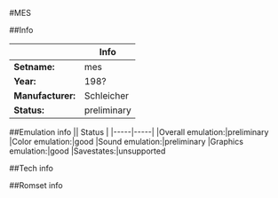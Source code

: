 #MES

##Info

||Info|
|-----|-----|
|**Setname:**|mes
|**Year:**|198?
|**Manufacturer:**|Schleicher
|**Status:**|preliminary

##Emulation info
|| Status |
|-----|-----|
|Overall emulation:|preliminary
|Color emulation:|good
|Sound emulation:|preliminary
|Graphics emulation:|good
|Savestates:|unsupported

##Tech info

##Romset info

<!--- START OF EDITED COMMENT DO NOT TOUCH TEXT ABOVE-->

